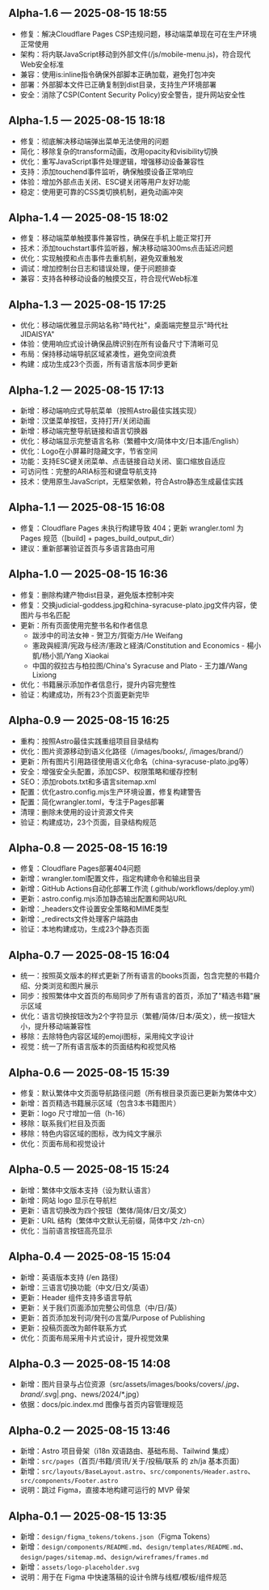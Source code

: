 ## Alpha-1.6 — 2025-08-15 18:55
- 修复：解决Cloudflare Pages CSP违规问题，移动端菜单现在可在生产环境正常使用
- 架构：将内联JavaScript移动到外部文件(/js/mobile-menu.js)，符合现代Web安全标准
- 兼容：使用is:inline指令确保外部脚本正确加载，避免打包冲突
- 部署：外部脚本文件已正确复制到dist目录，支持生产环境部署
- 安全：消除了CSP(Content Security Policy)安全警告，提升网站安全性

## Alpha-1.5 — 2025-08-15 18:18
- 修复：彻底解决移动端弹出菜单无法使用的问题
- 简化：移除复杂的transform动画，改用opacity和visibility切换
- 优化：重写JavaScript事件处理逻辑，增强移动设备兼容性
- 支持：添加touchend事件监听，确保触摸设备正常响应
- 体验：增加外部点击关闭、ESC键关闭等用户友好功能
- 稳定：使用更可靠的CSS类切换机制，避免动画冲突

## Alpha-1.4 — 2025-08-15 18:02
- 修复：移动端菜单触摸事件兼容性，确保在手机上能正常打开
- 技术：添加touchstart事件监听器，解决移动端300ms点击延迟问题
- 优化：实现触摸和点击事件去重机制，避免双重触发
- 调试：增加控制台日志和错误处理，便于问题排查
- 兼容：支持各种移动设备的触摸交互，符合现代Web标准

## Alpha-1.3 — 2025-08-15 17:25
- 优化：移动端优雅显示网站名称"時代社"，桌面端完整显示"時代社 JIDAISYA"
- 体验：使用响应式设计确保品牌识别在所有设备尺寸下清晰可见
- 布局：保持移动端导航区域紧凑性，避免空间浪费
- 构建：成功生成23个页面，所有语言版本同步更新

## Alpha-1.2 — 2025-08-15 17:13
- 新增：移动端响应式导航菜单（按照Astro最佳实践实现）
- 新增：汉堡菜单按钮，支持打开/关闭动画
- 新增：移动端完整导航链接和语言切换器
- 优化：移动端显示完整语言名称（繁體中文/简体中文/日本語/English）
- 优化：Logo在小屏幕时隐藏文字，节省空间
- 功能：支持ESC键关闭菜单、点击链接自动关闭、窗口缩放自适应
- 可访问性：完整的ARIA标签和键盘导航支持
- 技术：使用原生JavaScript，无框架依赖，符合Astro静态生成最佳实践

## Alpha-1.1 — 2025-08-15 16:08
- 修复：Cloudflare Pages 未执行构建导致 404；更新 wrangler.toml 为 Pages 规范（[build] + pages_build_output_dir）
- 建议：重新部署验证首页与多语言路由可用

## Alpha-1.0 — 2025-08-15 16:36
- 修复：删除构建产物dist目录，避免版本控制冲突
- 修复：交换judicial-goddess.jpg和china-syracuse-plato.jpg文件内容，使图片与书名匹配
- 更新：所有页面使用完整书名和作者信息
  - 跋涉中的司法女神 - 贺卫方/賀衛方/He Weifang
  - 憲政與經濟/宪政与经济/憲政と経済/Constitution and Economics - 楊小凱/杨小凯/Yang Xiaokai
  - 中国的叙拉古与柏拉图/China's Syracuse and Plato - 王力雄/Wang Lixiong
- 优化：书籍展示添加作者信息行，提升内容完整性
- 验证：构建成功，所有23个页面更新完毕

## Alpha-0.9 — 2025-08-15 16:25
- 重构：按照Astro最佳实践重组项目目录结构
- 优化：图片资源移动到语义化路径（/images/books/, /images/brand/）
- 更新：所有图片引用路径使用语义化命名（china-syracuse-plato.jpg等）
- 安全：增强安全头配置，添加CSP、权限策略和缓存控制
- SEO：添加robots.txt和多语言sitemap.xml
- 配置：优化astro.config.mjs生产环境设置，修复构建警告
- 配置：简化wrangler.toml，专注于Pages部署
- 清理：删除未使用的设计资源文件夹
- 验证：构建成功，23个页面，目录结构规范

## Alpha-0.8 — 2025-08-15 16:19
- 修复：Cloudflare Pages部署404问题
- 新增：wrangler.toml配置文件，指定构建命令和输出目录
- 新增：GitHub Actions自动化部署工作流 (.github/workflows/deploy.yml)
- 更新：astro.config.mjs添加静态输出配置和网站URL
- 新增：_headers文件设置安全策略和MIME类型
- 新增：_redirects文件处理客户端路由
- 验证：本地构建成功，生成23个静态页面

## Alpha-0.7 — 2025-08-15 16:04
- 统一：按照英文版本的样式更新了所有语言的books页面，包含完整的书籍介绍、分类浏览和图片展示
- 同步：按照繁体中文首页的布局同步了所有语言的首页，添加了"精选书籍"展示区域
- 优化：语言切换按钮改为2个字符显示（繁體/简体/日本/英文），统一按钮大小，提升移动端兼容性
- 移除：去除特色内容区域的emoji图标，采用纯文字设计
- 视觉：统一了所有语言版本的页面结构和视觉风格

## Alpha-0.6 — 2025-08-15 15:39
- 修复：默认繁体中文页面导航路径问题（所有根目录页面已更新为繁体中文）
- 新增：首页精选书籍展示区域（包含3本书籍图片）
- 更新：logo 尺寸增加一倍（h-16）
- 移除：联系我们栏目及页面
- 移除：特色内容区域的图标，改为纯文字展示
- 优化：页面布局和视觉设计

## Alpha-0.5 — 2025-08-15 15:24
- 新增：繁体中文版本支持（设为默认语言）
- 新增：网站 logo 显示在导航栏
- 更新：语言切换改为四个按钮（繁体/简体/日文/英文）
- 更新：URL 结构（繁体中文默认无前缀，简体中文 /zh-cn）
- 优化：当前语言按钮高亮显示

## Alpha-0.4 — 2025-08-15 15:04
- 新增：英语版本支持 (/en 路径)
- 新增：三语言切换功能（中文/日文/英语）
- 更新：Header 组件支持多语言导航
- 更新：关于我们页面添加完整公司信息（中/日/英）
- 更新：首页添加发刊词/発刊の言葉/Purpose of Publishing
- 更新：投稿页面改为邮件联系方式
- 优化：页面布局采用卡片式设计，提升视觉效果

## Alpha-0.3 — 2025-08-15 14:08
- 新增：图片目录与占位资源（src/assets/images/books/covers/*.jpg、brand/*.svg|.png、news/2024/*.jpg）
- 依据：docs/pic.index.md 图像与首页内容管理规范

## Alpha-0.2 — 2025-08-15 13:46
- 新增：Astro 项目骨架（i18n 双语路由、基础布局、Tailwind 集成）
- 新增：`src/pages`（首页/书籍/资讯/关于/投稿/联系 的 zh/ja 基本页面）
- 新增：`src/layouts/BaseLayout.astro`、`src/components/Header.astro`、`src/components/Footer.astro`
- 说明：跳过 Figma，直接本地构建可运行的 MVP 骨架

## Alpha-0.1 — 2025-08-15 13:35
- 新增：`design/figma_tokens/tokens.json`（Figma Tokens）
- 新增：`design/components/README.md`、`design/templates/README.md`、`design/pages/sitemap.md`、`design/wireframes/frames.md`
- 新增：`assets/logo-placeholder.svg`
- 说明：用于在 Figma 中快速落稿的设计令牌与线框/模板/组件规范
